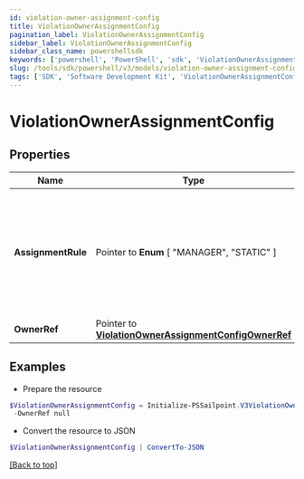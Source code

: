 ```yaml
---
id: violation-owner-assignment-config
title: ViolationOwnerAssignmentConfig
pagination_label: ViolationOwnerAssignmentConfig
sidebar_label: ViolationOwnerAssignmentConfig
sidebar_class_name: powershellsdk
keywords: ['powershell', 'PowerShell', 'sdk', 'ViolationOwnerAssignmentConfig'] 
slug: /tools/sdk/powershell/v3/models/violation-owner-assignment-config
tags: ['SDK', 'Software Development Kit', 'ViolationOwnerAssignmentConfig']
---
```



# ViolationOwnerAssignmentConfig

## Properties

Name | Type | Description | Notes
------------ | ------------- | ------------- | -------------
**AssignmentRule** |  Pointer to  **Enum** [  "MANAGER",    "STATIC" ] | Details about the violations owner. MANAGER - identity's manager STATIC - Governance Group or Identity | [optional] 
**OwnerRef** |  Pointer to [**ViolationOwnerAssignmentConfigOwnerRef**](violation-owner-assignment-config-owner-ref) |  | [optional] 

## Examples

- Prepare the resource
```powershell
$ViolationOwnerAssignmentConfig = Initialize-PSSailpoint.V3ViolationOwnerAssignmentConfig  -AssignmentRule MANAGER `
 -OwnerRef null
```

- Convert the resource to JSON
```powershell
$ViolationOwnerAssignmentConfig | ConvertTo-JSON
```


[[Back to top]](#) 

